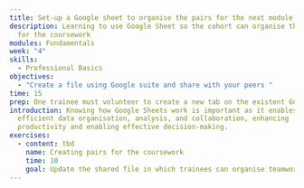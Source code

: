 ```yaml
---
title: Set-up a Google sheet to organise the pairs for the next module
description: Learning to use Google Sheet so the cohort can organise their rota
  for the coursework
modules: Fundamentals
week: "4"
skills:
  - Professional Basics
objectives:
  - "Create a file using Google suite and share with your peers "
time: 15
prep: O﻿ne trainee must volunteer to create a new tab on the existent Google sheet
introduction: Knowing how Google Sheets work is important as it enables
  efficient data organisation, analysis, and collaboration, enhancing
  productivity and enabling effective decision-making.
exercises:
  - content: t﻿bd
    name: Creating pairs for the coursework
    time: 10
    goal: Update the shared file in which trainees can organise teamwork rotas
---
```

